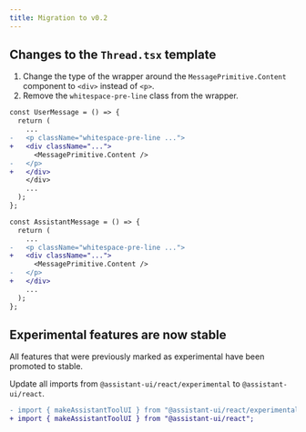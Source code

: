 ```yaml
---
title: Migration to v0.2
---
```


## Changes to the `Thread.tsx` template

1. Change the type of the wrapper around the `MessagePrimitive.Content` component to `<div>` instead of `<p>`.
2. Remove the `whitespace-pre-line` class from the wrapper.

```diff
const UserMessage = () => {
  return ( 
    ...
-   <p className="whitespace-pre-line ...">
+   <div className="...">
      <MessagePrimitive.Content />
-   </p>
+   </div>
    </div>
    ...
  );
};

const AssistantMessage = () => {
  return ( 
    ...
-   <p className="whitespace-pre-line ...">
+   <div className="...">
      <MessagePrimitive.Content />
-   </p>
+   </div>
    ...
  );
};
```

## Experimental features are now stable

All features that were previously marked as experimental have been promoted to stable.

Update all imports from `@assistant-ui/react/experimental` to `@assistant-ui/react`.

```diff
- import { makeAssistantToolUI } from "@assistant-ui/react/experimental";
+ import { makeAssistantToolUI } from "@assistant-ui/react";
```